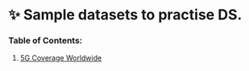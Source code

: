 # ✨ Sample datasets to practise DS.

### Table of Contents:

1. [5G Coverage Worldwide](https://www.kaggle.com/datasets/ddosad/5g-coverage-worldwide/)
